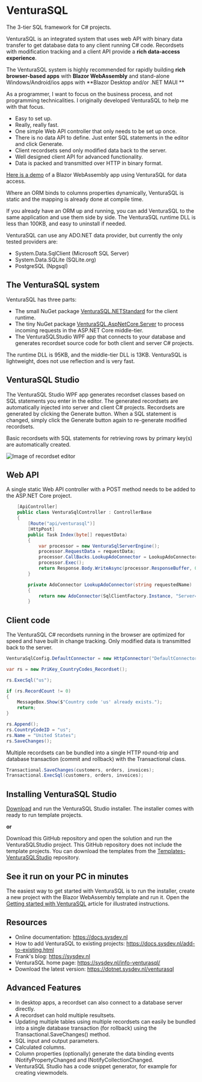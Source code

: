 # VenturaSQL
The 3-tier SQL framework for C# projects.

VenturaSQL is an integrated system that uses web API with binary data transfer to get database data to any client running C# code. Recordsets with modification tracking and a client API provide a **rich data-access experience**.

The VenturaSQL system is highly recommended for rapidly building **rich browser-based apps** with **Blazor WebAssembly** and stand-alone Windows/Android/ios apps with **Blazor Desktop and/or .NET MAUI **

As a programmer, I want to focus on the business process, and not programming technicalities. I originally developed VenturaSQL to help me with that focus.

- Easy to set up.
- Really, really fast.
- One simple Web API controller that only needs to be set up once.
- There is no data API to define. Just enter SQL statements in the editor and click Generate.
- Client recordsets send only modified data back to the server.
- Well designed client API for advanced functionality.
- Data is packed and transmitted over HTTP in binary format.

[Here is a demo](https://blazordemo.com) of a Blazor WebAssembly app using VenturaSQL for data access.

Where an ORM binds to columns properties dynamically, VenturaSQL is static and the mapping is already done at compile time.

If you already have an ORM up and running, you can add VenturaSQL to the same application and use them side by side. The VenturaSQL runtime DLL is less than 100KB, and easy to uninstall if needed.

VenturaSQL can use any ADO.NET data provider, but currently the only tested providers are:
+ System.Data.SqlClient (Microsoft SQL Server)
+ System.Data.SQLite (SQLite.org)
+ PostgreSQL (Npgsql)

## The VenturaSQL system
VenturaSQL has three parts:

+ The small NuGet package [VenturaSQL.NETStandard](https://www.nuget.org/packages/VenturaSQL.NETStandard) for the client runtime.
+ The tiny NuGet package [VenturaSQL.AspNetCore.Server](https://www.nuget.org/packages/VenturaSQL.AspNetCore.Server) to process incoming requests in the ASP.NET Core middle-tier.
+ The VenturaSQLStudio WPF app that connects to your database and generates recordset source code for both client and server C# projects.

The runtime DLL is 95KB, and the middle-tier DLL is 13KB. VenturaSQL is lightweight, does not use reflection and is very fast.

## VenturaSQL Studio
The VenturaSQL Studio WPF app generates recordset classes based on SQL statements you enter in the editor. The generated recordsets are automatically injected into server and client C# projects. Recordsets are generated by clicking the Generate button. When a SQL statement is changed, simply click the Generate button again to re-generate modified recordsets.

Basic recordsets with SQL statements for retrieving rows by primary key(s) are automatically created.  

![Image of recordset editor](https://raw.githubusercontent.com/frankthvandeven/VenturaSQL/master/README_IMG1.png)

## Web API
A single static Web API controller with a POST method needs to be added to the ASP.NET Core project.

```csharp
    [ApiController]
    public class VenturaSqlController : ControllerBase
    {
        [Route("api/venturasql")]
        [HttpPost]
        public Task Index(byte[] requestData)
        {
            var processor = new VenturaSqlServerEngine();
            processor.RequestData = requestData;
            processor.CallBacks.LookupAdoConnector = LookupAdoConnector;
            processor.Exec();
            return Response.Body.WriteAsync(processor.ResponseBuffer, 0, processor.ResponseLength);
        }

        private AdoConnector LookupAdoConnector(string requestedName)
        {
            return new AdoConnector(SqlClientFactory.Instance, "Server=tcp:xxx,1433;Initial Catalog=VanArsdel;User ID=yyy;Password=zzz;");
        }
```
## Client code
The VenturaSQL C# recordsets running in the browser are optimized for speed and have built in change tracking. Only modified data is transmitted back to the server.

```csharp
VenturaSqlConfig.DefaultConnector = new HttpConnector("DefaultConnector", "api/venturasql");

var rs = new PriKey_CountryCodes_Recordset();

rs.ExecSql("us");

if (rs.RecordCount != 0)
{
    MessageBox.Show($"Country code 'us' already exists.");
    return;
}

rs.Append();
rs.CountryCodeID = "us";
rs.Name = "United States";
rs.SaveChanges();
```
Multiple recordsets can be bundled into a single HTTP round-trip and database transaction (commit and rollback) with the Transactional class.

```csharp
Transactional.SaveChanges(customers, orders, invoices);
Transactional.ExecSql(customers, orders, invoices);
```

## Installing VenturaSQL Studio
[Download](https://dotnet.sysdev.nl/venturasql) and run the VenturaSQL Studio installer. The installer comes with ready to run template projects.

**or**

Download this GitHub repository and open the solution and run the VenturaSQLStudio project. This GitHub repository does not include the template projects.
You can download the templates from the [Templates-VenturaSQLStudio](https://github.com/frankthvandeven/Templates-VenturaSQLStudio) repository.

## See it run on your PC in minutes
The easiest way to get started with VenturaSQL is to run the installer, create a new project with the Blazor WebAssembly template and run it. Open the [Getting started with VenturaSQL](https://sysdev.nl/getting-started-with-venturasql/) article for illustrated instructions.

## Resources
+ Online documentation: https://docs.sysdev.nl
+ How to add VenturaSQL to existing projects: https://docs.sysdev.nl/add-to-existing.html
+ Frank's blog: https://sysdev.nl
+ VenturaSQL home page: https://sysdev.nl/info-venturasql/
+ Download the latest version: https://dotnet.sysdev.nl/venturasql

## Advanced Features
+ In desktop apps, a recordset can also connect to a database server directly.
+ A recordset can hold multiple resultsets.
+ Updating multiple tables using multiple recordsets can easily be bundled into a single database transaction (for rollback) using the Transactional.SaveChanges() method.
+ SQL input and output parameters.
+ Calculated columns.
+ Column properties (optionally) generate the data binding events INotifyPropertyChanged and INotifyCollectionChanged.
+ VenturaSQL Studio has a code snippet generator, for example for creating viewmodels.
